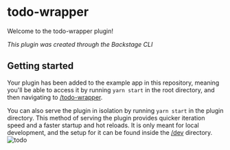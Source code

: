 # todo-wrapper

Welcome to the todo-wrapper plugin!

_This plugin was created through the Backstage CLI_

## Getting started

Your plugin has been added to the example app in this repository, meaning you'll be able to access it by running `yarn start` in the root directory, and then navigating to [/todo-wrapper](http://localhost:3000/todo-wrapper).

You can also serve the plugin in isolation by running `yarn start` in the plugin directory.
This method of serving the plugin provides quicker iteration speed and a faster startup and hot reloads.
It is only meant for local development, and the setup for it can be found inside the [/dev](./dev) directory.
![todo](https://github.com/vrabbi-tap/tdp-plugin-wrappers/assets/48493016/c63a8988-d207-49f4-b390-45a342180f73)
